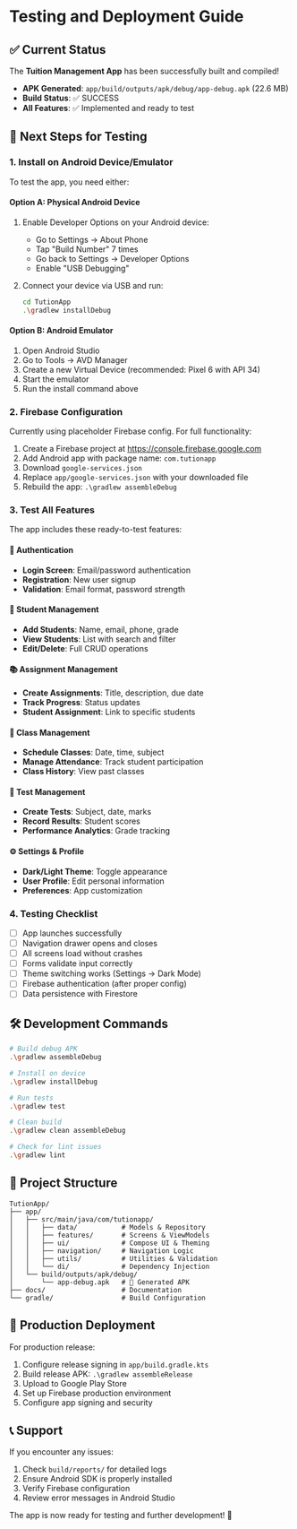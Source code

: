 # Testing and Deployment Guide

## ✅ Current Status

The **Tuition Management App** has been successfully built and compiled! 

- **APK Generated**: `app/build/outputs/apk/debug/app-debug.apk` (22.6 MB)
- **Build Status**: ✅ SUCCESS
- **All Features**: ✅ Implemented and ready to test

## 📱 Next Steps for Testing

### 1. Install on Android Device/Emulator

To test the app, you need either:

#### Option A: Physical Android Device
1. Enable Developer Options on your Android device:
   - Go to Settings → About Phone
   - Tap "Build Number" 7 times
   - Go back to Settings → Developer Options
   - Enable "USB Debugging"

2. Connect your device via USB and run:
   ```bash
   cd TutionApp
   .\gradlew installDebug
   ```

#### Option B: Android Emulator
1. Open Android Studio
2. Go to Tools → AVD Manager
3. Create a new Virtual Device (recommended: Pixel 6 with API 34)
4. Start the emulator
5. Run the install command above

### 2. Firebase Configuration

Currently using placeholder Firebase config. For full functionality:

1. Create a Firebase project at https://console.firebase.google.com
2. Add Android app with package name: `com.tutionapp`
3. Download `google-services.json`
4. Replace `app/google-services.json` with your downloaded file
5. Rebuild the app: `.\gradlew assembleDebug`

### 3. Test All Features

The app includes these ready-to-test features:

#### 🔐 Authentication
- **Login Screen**: Email/password authentication
- **Registration**: New user signup
- **Validation**: Email format, password strength

#### 👥 Student Management
- **Add Students**: Name, email, phone, grade
- **View Students**: List with search and filter
- **Edit/Delete**: Full CRUD operations

#### 📚 Assignment Management
- **Create Assignments**: Title, description, due date
- **Track Progress**: Status updates
- **Student Assignment**: Link to specific students

#### 🏫 Class Management
- **Schedule Classes**: Date, time, subject
- **Manage Attendance**: Track student participation
- **Class History**: View past classes

#### 📝 Test Management
- **Create Tests**: Subject, date, marks
- **Record Results**: Student scores
- **Performance Analytics**: Grade tracking

#### ⚙️ Settings & Profile
- **Dark/Light Theme**: Toggle appearance
- **User Profile**: Edit personal information
- **Preferences**: App customization

### 4. Testing Checklist

- [ ] App launches successfully
- [ ] Navigation drawer opens and closes
- [ ] All screens load without crashes
- [ ] Forms validate input correctly
- [ ] Theme switching works (Settings → Dark Mode)
- [ ] Firebase authentication (after proper config)
- [ ] Data persistence with Firestore

## 🛠️ Development Commands

```bash
# Build debug APK
.\gradlew assembleDebug

# Install on device
.\gradlew installDebug

# Run tests
.\gradlew test

# Clean build
.\gradlew clean assembleDebug

# Check for lint issues
.\gradlew lint
```

## 📂 Project Structure

```
TutionApp/
├── app/
│   ├── src/main/java/com/tutionapp/
│   │   ├── data/           # Models & Repository
│   │   ├── features/       # Screens & ViewModels
│   │   ├── ui/             # Compose UI & Theming
│   │   ├── navigation/     # Navigation Logic
│   │   ├── utils/          # Utilities & Validation
│   │   └── di/             # Dependency Injection
│   └── build/outputs/apk/debug/
│       └── app-debug.apk   # 📱 Generated APK
├── docs/                   # Documentation
└── gradle/                 # Build Configuration
```

## 🚀 Production Deployment

For production release:

1. Configure release signing in `app/build.gradle.kts`
2. Build release APK: `.\gradlew assembleRelease`
3. Upload to Google Play Store
4. Set up Firebase production environment
5. Configure app signing and security

## 📞 Support

If you encounter any issues:

1. Check `build/reports/` for detailed logs
2. Ensure Android SDK is properly installed
3. Verify Firebase configuration
4. Review error messages in Android Studio

The app is now ready for testing and further development! 🎉
